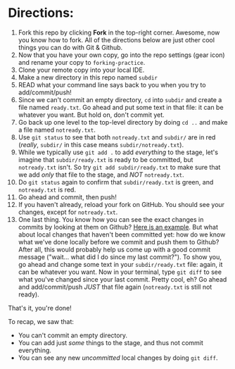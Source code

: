 # Directions:
1. Fork this repo by clicking **Fork** in the top-right corner. Awesome, now you know how to fork. All of the directions below are just other cool things you can do with Git & Github.
2. Now that you have your own copy, go into the repo settings (gear icon) and rename your copy to `forking-practice`.
3. Clone your remote copy into your local IDE.
4. Make a new directory in this repo named `subdir`
5. READ what your command line says back to you when you try to add/commit/push!
6. Since we can't commit an empty directory, `cd` into `subdir` and create a file named `ready.txt`. Go ahead and put some text in that file: it can be whatever you want. But hold on, don't commit yet.
7. Go back up one level to the top-level directory by doing `cd ..` and make a file named `notready.txt`.
8. Use `git status` to see that both `notready.txt` and `subdir/` are in red (_really_, `subdir/` in this case means `subdir/notready.txt`).
9. While we typically use `git add .` to add _everything_ to the stage, let's imagine that `subdir/ready.txt` is ready to be committed, but `notready.txt` isn't. So try `git add subdir/ready.txt` to make sure that we add _only_ that file to the stage, and _NOT_ `notready.txt`.
10. Do `git status` again to confirm that `subdir/ready.txt` is green, and `notready.txt` is red.
11. Go ahead and commit, then push!
12. If you haven't already, reload your fork on GitHub. You should see your changes, except for `notready.txt`.
13. One last thing. You know how you can see the exact changes in commits by looking at them on Github? [Here is an example](https://github.com/hstatsep-wd/fork-practice/commits/main). But what about local changes that haven't been committed yet: how do we know what we've done locally before we commit and push them to Github? After all, this would probably help us come up with a good commit message ("wait... what did I do since my last commit?"). To show you, go ahead and change some text in your `subdir/ready.txt` file: again, it can be whatever you want. Now in your terminal, type `git diff` to see what you've changed since your last commit. Pretty cool, eh? Go ahead and add/commit/push _JUST_ that file again (`notready.txt` is still not ready).

That's it, you're done!

To recap, we saw that:
* You can't commit an empty directory.
* You can add just _some_ things to the stage, and thus not commit everything.
* You can see any new _uncommitted_ local changes by doing `git diff`. 
